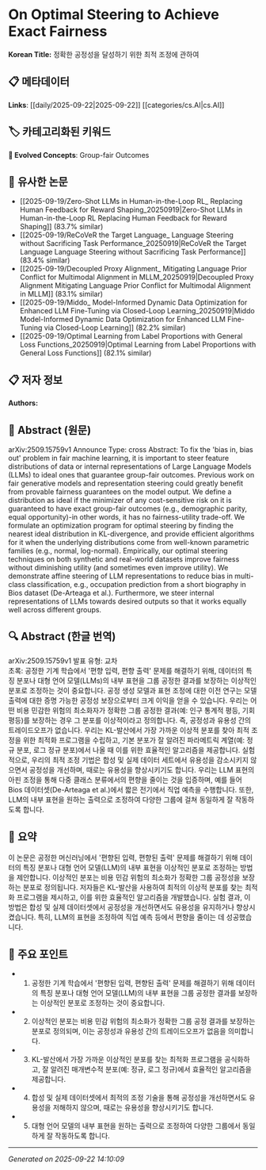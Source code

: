 # On Optimal Steering to Achieve Exact Fairness

**Korean Title:** 정확한 공정성을 달성하기 위한 최적 조정에 관하여

## 📋 메타데이터

**Links**: [[daily/2025-09-22|2025-09-22]] [[categories/cs.AI|cs.AI]]

## 🏷️ 카테고리화된 키워드
**🚀 Evolved Concepts**: Group-fair Outcomes

## 🔗 유사한 논문
- [[2025-09-19/Zero-Shot LLMs in Human-in-the-Loop RL_ Replacing Human Feedback for Reward Shaping_20250919|Zero-Shot LLMs in Human-in-the-Loop RL Replacing Human Feedback for Reward Shaping]] (83.7% similar)
- [[2025-09-19/ReCoVeR the Target Language_ Language Steering without Sacrificing Task Performance_20250919|ReCoVeR the Target Language Language Steering without Sacrificing Task Performance]] (83.4% similar)
- [[2025-09-19/Decoupled Proxy Alignment_ Mitigating Language Prior Conflict for Multimodal Alignment in MLLM_20250919|Decoupled Proxy Alignment Mitigating Language Prior Conflict for Multimodal Alignment in MLLM]] (83.1% similar)
- [[2025-09-19/Middo_ Model-Informed Dynamic Data Optimization for Enhanced LLM Fine-Tuning via Closed-Loop Learning_20250919|Middo Model-Informed Dynamic Data Optimization for Enhanced LLM Fine-Tuning via Closed-Loop Learning]] (82.2% similar)
- [[2025-09-19/Optimal Learning from Label Proportions with General Loss Functions_20250919|Optimal Learning from Label Proportions with General Loss Functions]] (82.1% similar)

## 📋 저자 정보

**Authors:** 

## 📄 Abstract (원문)

arXiv:2509.15759v1 Announce Type: cross 
Abstract: To fix the 'bias in, bias out' problem in fair machine learning, it is important to steer feature distributions of data or internal representations of Large Language Models (LLMs) to ideal ones that guarantee group-fair outcomes. Previous work on fair generative models and representation steering could greatly benefit from provable fairness guarantees on the model output. We define a distribution as ideal if the minimizer of any cost-sensitive risk on it is guaranteed to have exact group-fair outcomes (e.g., demographic parity, equal opportunity)-in other words, it has no fairness-utility trade-off. We formulate an optimization program for optimal steering by finding the nearest ideal distribution in KL-divergence, and provide efficient algorithms for it when the underlying distributions come from well-known parametric families (e.g., normal, log-normal). Empirically, our optimal steering techniques on both synthetic and real-world datasets improve fairness without diminishing utility (and sometimes even improve utility). We demonstrate affine steering of LLM representations to reduce bias in multi-class classification, e.g., occupation prediction from a short biography in Bios dataset (De-Arteaga et al.). Furthermore, we steer internal representations of LLMs towards desired outputs so that it works equally well across different groups.

## 🔍 Abstract (한글 번역)

arXiv:2509.15759v1 발표 유형: 교차  
초록: 공정한 기계 학습에서 '편향 입력, 편향 출력' 문제를 해결하기 위해, 데이터의 특징 분포나 대형 언어 모델(LLMs)의 내부 표현을 그룹 공정한 결과를 보장하는 이상적인 분포로 조정하는 것이 중요합니다. 공정 생성 모델과 표현 조정에 대한 이전 연구는 모델 출력에 대한 증명 가능한 공정성 보장으로부터 크게 이익을 얻을 수 있습니다. 우리는 어떤 비용 민감한 위험의 최소화자가 정확한 그룹 공정한 결과(예: 인구 통계적 평등, 기회 평등)를 보장하는 경우 그 분포를 이상적이라고 정의합니다. 즉, 공정성과 유용성 간의 트레이드오프가 없습니다. 우리는 KL-발산에서 가장 가까운 이상적 분포를 찾아 최적 조정을 위한 최적화 프로그램을 수립하고, 기본 분포가 잘 알려진 파라메트릭 계열(예: 정규 분포, 로그 정규 분포)에서 나올 때 이를 위한 효율적인 알고리즘을 제공합니다. 실험적으로, 우리의 최적 조정 기법은 합성 및 실제 데이터 세트에서 유용성을 감소시키지 않으면서 공정성을 개선하며, 때로는 유용성을 향상시키기도 합니다. 우리는 LLM 표현의 아핀 조정을 통해 다중 클래스 분류에서의 편향을 줄이는 것을 입증하며, 예를 들어 Bios 데이터셋(De-Arteaga et al.)에서 짧은 전기에서 직업 예측을 수행합니다. 또한, LLM의 내부 표현을 원하는 출력으로 조정하여 다양한 그룹에 걸쳐 동일하게 잘 작동하도록 합니다.

## 📝 요약

이 논문은 공정한 머신러닝에서 '편향된 입력, 편향된 출력' 문제를 해결하기 위해 데이터의 특징 분포나 대형 언어 모델(LLM)의 내부 표현을 이상적인 분포로 조정하는 방법을 제안합니다. 이상적인 분포는 비용 민감 위험의 최소화가 정확한 그룹 공정성을 보장하는 분포로 정의됩니다. 저자들은 KL-발산을 사용하여 최적의 이상적 분포를 찾는 최적화 프로그램을 제시하고, 이를 위한 효율적인 알고리즘을 개발했습니다. 실험 결과, 이 방법은 합성 및 실제 데이터셋에서 공정성을 개선하면서도 유용성을 유지하거나 향상시켰습니다. 특히, LLM의 표현을 조정하여 직업 예측 등에서 편향을 줄이는 데 성공했습니다.

## 🎯 주요 포인트

- 1. 공정한 기계 학습에서 '편향된 입력, 편향된 출력' 문제를 해결하기 위해 데이터의 특징 분포나 대형 언어 모델(LLM)의 내부 표현을 그룹 공정한 결과를 보장하는 이상적인 분포로 조정하는 것이 중요합니다.

- 2. 이상적인 분포는 비용 민감 위험의 최소화가 정확한 그룹 공정 결과를 보장하는 분포로 정의되며, 이는 공정성과 유용성 간의 트레이드오프가 없음을 의미합니다.

- 3. KL-발산에서 가장 가까운 이상적인 분포를 찾는 최적화 프로그램을 공식화하고, 잘 알려진 매개변수적 분포(예: 정규, 로그 정규)에서 효율적인 알고리즘을 제공합니다.

- 4. 합성 및 실제 데이터셋에서 최적의 조정 기술을 통해 공정성을 개선하면서도 유용성을 저해하지 않으며, 때로는 유용성을 향상시키기도 합니다.

- 5. 대형 언어 모델의 내부 표현을 원하는 출력으로 조정하여 다양한 그룹에서 동일하게 잘 작동하도록 합니다.

---

*Generated on 2025-09-22 14:10:09*